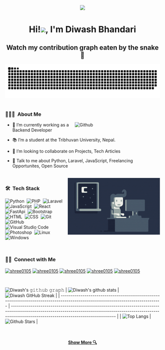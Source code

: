 <h1 align="center">
  <a href="https://git.io/typing-svg">
    <img src="https://readme-typing-svg.herokuapp.com/?lines=Hi+There!+👋;+Myself+Diwash+Bhandari!;&center=true&size=30">
  </a>
</h1>

<div align="center">
<h1 align="center">Hi!<img width="35" src="https://github.com/Diwas2055/Diwas2055/blob/main/resources/img/waving.gif">, I'm Diwash Bhandari</h1>
</div>


<div align="center">
<h2> Watch my contribution graph eaten by the snake 🐍</h2>  
<img  src="https://github.com/Diwas2055/Diwas2055/blob/output/github-contribution-grid-snake.svg">  
</div>
<br/>

### 👨🏻‍💻 &nbsp;About Me 

<img width="55%" align="right" alt="Github"
   src="https://raw.githubusercontent.com/onimur/.github/master/.resources/git-header.svg" />

- 🔭 I’m currently working as a Backend Developer 

- 📚 I’m a student at the Tribhuvan University, Nepal.

- 👯 I’m looking to collaborate on Projects, Tech Articles

- 💬 Talk to me about Python, Laravel, JavaScript, Freelancing Opportunites, Open Source

<br/>

<img alt="Night Coding" src="https://raw.githubusercontent.com/AVS1508/AVS1508/master/assets/Night-Coding.gif" align="right"/>

### 🛠 &nbsp;Tech Stack

![Python](https://img.shields.io/badge/-Python-05122A?style=flat&logo=python)&nbsp;
![PHP](https://img.shields.io/badge/-PHP-05122A?style=flat&logo=PHP&logoColor=f05340)&nbsp;
![Laravel](https://img.shields.io/badge/-Laravel-05122A?style=flat&logo=laravel&logoColor=f05340)&nbsp;
![JavaScript](https://img.shields.io/badge/-JavaScript-05122A?style=flat&logo=javascript)&nbsp;
![React](https://img.shields.io/badge/-React-05122A?style=flat&logo=react)&nbsp;
![FastApi](https://img.shields.io/badge/-FastApi-05122A?style=flat&logo=FastApi)&nbsp;
![Bootstrap](https://img.shields.io/badge/-Bootstrap-05122A?style=flat&logo=bootstrap&logoColor=563D7C)
![HTML](https://img.shields.io/badge/-HTML-05122A?style=flat&logo=HTML5)&nbsp;
![CSS](https://img.shields.io/badge/-CSS-05122A?style=flat&logo=CSS3&logoColor=1572B6)&nbsp;
![Git](https://img.shields.io/badge/-Git-05122A?style=flat&logo=git)&nbsp;
![GitHub](https://img.shields.io/badge/-GitHub-05122A?style=flat&logo=github)&nbsp;
![Visual Studio Code](https://img.shields.io/badge/-Visual%20Studio%20Code-05122A?style=flat&logo=visual-studio-code&logoColor=007ACC)&nbsp;
![Photoshop](https://img.shields.io/badge/-Photoshop-05122A?style=flat&logo=adobe-photoshop)&nbsp;
![Linux](https://img.shields.io/badge/linux-0078D6?style=flat&logo=linux&logoColor=black)&nbsp;
![Windows](https://img.shields.io/badge/Windows-0078D6?style=flat&logo=windows)&nbsp;

<br/>

### 🤝🏻 &nbsp;Connect with Me 
<a href="https://www.linkedin.com/in/diwash-bhandari-3814b2157/" target="blank"><img align="center"
      src="https://img.shields.io/badge/linkedin-%231DA1F2.svg?style=for-the-badge&logo=linkedin&logoColor=white"
      alt="shree0105" height="30" /></a>
<a href="https://dribbble.com/Shree0105" target="blank"><img align="center"
      src="https://img.shields.io/badge/Dribbble-EA4C89?style=for-the-badge&logo=dribbble&logoColor=white" alt="shree0105"
      height="30" /></a>
<a href="mailto:diwasb54@gmail.com" target="blank"><img align="center"
      src="https://img.shields.io/badge/gmail-EA4335.svg?style=for-the-badge&logo=gmail&logoColor=white" alt="shree0105"
      height="30" /></a>
<a href="https://www.github.com/Diwas2055" target="blank"><img align="center"
      src="https://img.shields.io/badge/GitHub-100000?style=for-the-badge&logo=github&logoColor=white" alt="shree0105"
      height="30" /></a>
<a href="hhttp://meroweb.tk/" target="blank"><img align="center"
      src="https://img.shields.io/badge/Brave-FF1B2D?style=for-the-badge&logo=Brave&logoColor=white" alt="shree0105"
      height="30" /></a>

<br/>

![Diwash's 𝚐𝚒𝚝𝚑𝚞𝚋 𝚐𝚛𝚊𝚙𝚑](https://activity-graph.herokuapp.com/graph?username=Diwas2055&theme=react-dark&hide_border=true&area=true)
| ![Diwash's github stats](https://github-readme-stats.vercel.app/api?username=Diwas2055&show_icons=true&theme=react-dark)             | ![Diwash GitHub Streak](https://github-readme-streak-stats.herokuapp.com/?user=Diwas2055&theme=react-dark)                                                                                                           |
| --------------------------------------------------------------------------------------------------------------------------------- | ----------------------------------------------------------------------------------------------------------------------------------------------------------------------------------------------------------------- |
| ![Top Langs](https://github-readme-stats.vercel.app/api/top-langs/?username=Diwas2055&langs_count=8&theme=react-dark&layout=compact) | ![Github Stars](https://github-readme-stats.vercel.app/api?username=Diwas2055&show_icons=true&locale=en&count_private=true&hide_rank=true&custom_title=My%20GitHub%20Stats&disable_animations=true&theme=react-dark) |

<br/>

<h4 align="center">
  <a href="https://github.com/Diwas2055?tab=repositories" title="Show Repositories">Show More 🔍</a>
</h4>
